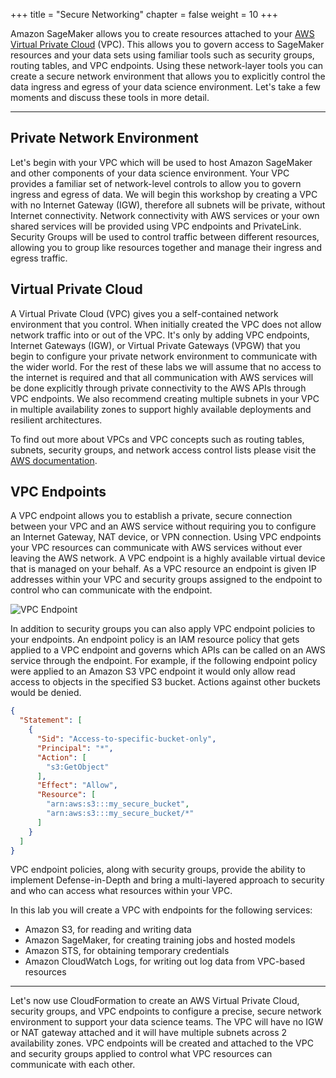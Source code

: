 +++
title = "Secure Networking"
chapter = false
weight = 10
+++

Amazon SageMaker allows you to create resources attached to your [AWS Virtual Private Cloud](https://aws.amazon.com/vpc/) (VPC).  This allows you to govern access to SageMaker resources and your data sets using familiar tools such as security groups, routing tables, and VPC endpoints.  Using these network-layer tools you can create a secure network environment that allows you to explicitly control the data ingress and egress of your data science environment.  Let's take a few moments and discuss these tools in more detail.

---

## Private Network Environment

Let's begin with your VPC which will be used to host Amazon SageMaker and other components of your data science environment.  Your VPC provides a familiar set of network-level controls to allow you to govern ingress and egress of data.  We will begin this workshop by creating a VPC with no Internet Gateway (IGW), therefore all subnets will be private, without Internet connectivity.  Network connectivity with AWS services or your own shared services will be provided using VPC endpoints and PrivateLink.  Security Groups will be used to control traffic between different resources, allowing you to group like resources together and manage their ingress and egress traffic.

## Virtual Private Cloud

A Virtual Private Cloud (VPC) gives you a self-contained network environment that you control.  When initially created the VPC does not allow network traffic into or out of the VPC.  It's only by adding VPC endpoints, Internet Gateways (IGW), or Virtual Private Gateways (VPGW) that you begin to configure your private network environment to communicate with the wider world.  For the rest of these labs we will assume that no access to the internet is required and that all communication with AWS services will be done explicitly through private connectivity to the AWS APIs through VPC endpoints.  We also recommend creating multiple subnets in your VPC in multiple availability zones to support highly available deployments and resilient architectures.

To find out more about VPCs and VPC concepts such as routing tables, subnets, security groups, and network access control lists please visit the [AWS documentation](https://docs.aws.amazon.com/vpc/latest/userguide/what-is-amazon-vpc.html).

## VPC Endpoints

A VPC endpoint allows you to establish a private, secure connection between your VPC and an AWS service without requiring you to configure an Internet Gateway, NAT device, or VPN connection.  Using VPC endpoints your VPC resources can communicate with AWS services without ever leaving the AWS network.  A VPC endpoint is a highly available virtual device that is managed on your behalf.  As a VPC resource an endpoint is given IP addresses within your VPC and security groups assigned to the endpoint to control who can communicate with the endpoint.  

![VPC Endpoint](/images/vpc_endpoint.png)

In addition to security groups you can also apply VPC endpoint policies to your endpoints.  An endpoint policy is an IAM resource policy that gets applied to a VPC endpoint and governs which APIs can be called on an AWS service through the endpoint.  For example, if the following endpoint policy were applied to an Amazon S3 VPC endpoint it would only allow read access to objects in the specified S3 bucket.  Actions against other buckets would be denied.

```json
{
  "Statement": [
    {
      "Sid": "Access-to-specific-bucket-only",
      "Principal": "*",
      "Action": [
        "s3:GetObject"
      ],
      "Effect": "Allow",
      "Resource": [
        "arn:aws:s3:::my_secure_bucket",
        "arn:aws:s3:::my_secure_bucket/*"
      ]
    }
  ]
}
```

VPC endpoint policies, along with security groups, provide the ability to implement Defense-in-Depth and bring a multi-layered approach to security and who can access what resources within your VPC.  

In this lab you will create a VPC with endpoints for the following services:

 - Amazon S3, for reading and writing data 
 - Amazon SageMaker, for creating training jobs and hosted models
 - Amazon STS, for obtaining temporary credentials
 - Amazon CloudWatch Logs, for writing out log data from VPC-based resources

---

Let's now use CloudFormation to create an AWS Virtual Private Cloud, security groups, and VPC endpoints to configure a precise, secure network environment to support your data science teams.  The VPC will have no IGW or NAT gateway attached and it will have multiple subnets across 2 availability zones.  VPC endpoints will be created and attached to the VPC and security groups applied to control what VPC resources can communicate with each other.
